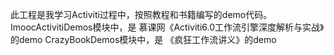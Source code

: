 此工程是我学习Activiti过程中，按照教程和书籍编写的demo代码。
ImoocActivitiDemos模块中，是 慕课网《Activiti6.0工作流引擎深度解析与实战》的demo
CrazyBookDemos模块中，是 《疯狂工作流讲义》的demo
